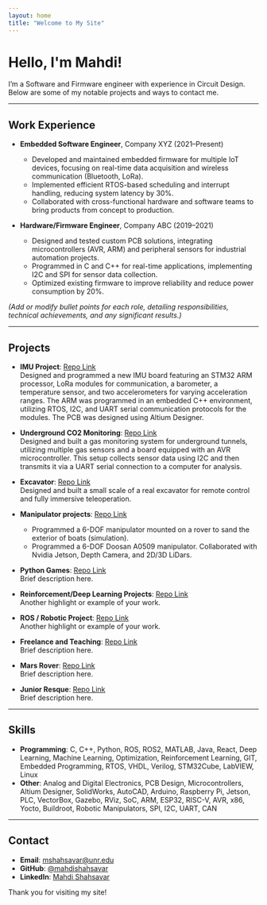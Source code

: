 ```yaml
---
layout: home
title: "Welcome to My Site"
---
```


# Hello, I'm Mahdi!

I’m a Software and Firmware engineer with experience in Circuit Design. Below are some of my notable projects and ways to contact me.

---

## Work Experience

- **Embedded Software Engineer**, Company XYZ (2021–Present)  
  - Developed and maintained embedded firmware for multiple IoT devices, focusing on real-time data acquisition and wireless communication (Bluetooth, LoRa).  
  - Implemented efficient RTOS-based scheduling and interrupt handling, reducing system latency by 30%.  
  - Collaborated with cross-functional hardware and software teams to bring products from concept to production.

- **Hardware/Firmware Engineer**, Company ABC (2019–2021)  
  - Designed and tested custom PCB solutions, integrating microcontrollers (AVR, ARM) and peripheral sensors for industrial automation projects.  
  - Programmed in C and C++ for real-time applications, implementing I2C and SPI for sensor data collection.  
  - Optimized existing firmware to improve reliability and reduce power consumption by 20%.

*(Add or modify bullet points for each role, detailing responsibilities, technical achievements, and any significant results.)*

---

## Projects

- **IMU Project**: [Repo Link](https://github.com/mahdishahsavar/project1)  
  Designed and programmed a new IMU board featuring an STM32 ARM processor, LoRa modules for communication, a barometer, a temperature sensor, and two accelerometers for varying acceleration ranges. The ARM was programmed in an embedded C++ environment, utilizing RTOS, I2C, and UART serial communication protocols for the modules. The PCB was designed using Altium Designer.

- **Underground CO2 Monitoring**: [Repo Link](https://github.com/mahdishahsavar/project1)  
  Designed and built a gas monitoring system for underground tunnels, utilizing multiple gas sensors and a board equipped with an AVR microcontroller. This setup collects sensor data using I2C and then transmits it via a UART serial connection to a computer for analysis.

- **Excavator**: [Repo Link](https://github.com/mahdishahsavar/project1)  
  Designed and built a small scale of a real excavator for remote control and fully immersive teleoperation.

- **Manipulator projects**: [Repo Link](https://github.com/mahdishahsavar/project1)  
  - Programmed a 6-DOF manipulator mounted on a rover to sand the exterior of boats (simulation).  
  - Programmed a 6-DOF Doosan A0509 manipulator. Collaborated with Nvidia Jetson, Depth Camera, and 2D/3D LiDars.

- **Python Games**: [Repo Link](https://github.com/mahdishahsavar/project2)  
  Brief description here.

- **Reinforcement/Deep Learning Projects**: [Repo Link](https://github.com/mahdishahsavar/project3)  
  Another highlight or example of your work.

- **ROS / Robotic Project**: [Repo Link](https://github.com/mahdishahsavar/project3)  
  Another highlight or example of your work.
  
- **Freelance and Teaching**: [Repo Link](https://github.com/mahdishahsavar/project2)  
  Brief description here.
  
- **Mars Rover**: [Repo Link](https://github.com/mahdishahsavar/project2)  
  Brief description here.
  
- **Junior Resque**: [Repo Link](https://github.com/mahdishahsavar/project2)  
  Brief description here.

---

## Skills

- **Programming**: C, C++, Python, ROS, ROS2, MATLAB, Java, React, Deep Learning, Machine Learning, Optimization, Reinforcement Learning, GIT, Embedded Programming, RTOS, VHDL, Verilog, STM32Cube, LabVIEW, Linux  
- **Other**: Analog and Digital Electronics, PCB Design, Microcontrollers, Altium Designer, SolidWorks, AutoCAD, Arduino, Raspberry Pi, Jetson, PLC, VectorBox, Gazebo, RViz, SoC, ARM, ESP32, RISC-V, AVR, x86, Yocto, Buildroot, Robotic Manipulators, SPI, I2C, UART, CAN

---

## Contact

- **Email**: [mshahsavar@unr.edu](mailto:mshahsavar@unr.edu)
- **GitHub**: [@mahdishahsavar](https://github.com/mahdishahsavar)
- **LinkedIn**: [Mahdi Shahsavar](https://www.linkedin.com/in/mahdi-shahsavar/)

Thank you for visiting my site!
